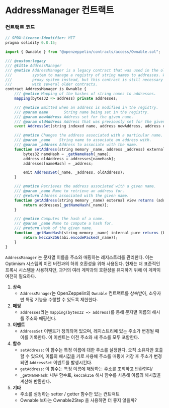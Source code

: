 # AddressManager 컨트랙트

### 컨트랙트 코드

```javascript
// SPDX-License-Identifier: MIT
pragma solidity 0.8.15;

import { Ownable } from "@openzeppelin/contracts/access/Ownable.sol";

/// @custom:legacy
/// @title AddressManager
/// @notice AddressManager is a legacy contract that was used in the old version of the Optimism
///         system to manage a registry of string names to addresses. We now use a more standard
///         proxy system instead, but this contract is still necessary for backwards compatibility
///         with several older contracts.
contract AddressManager is Ownable {
    /// @notice Mapping of the hashes of string names to addresses.
    mapping(bytes32 => address) private addresses;

    /// @notice Emitted when an address is modified in the registry.
    /// @param name       String name being set in the registry.
    /// @param newAddress Address set for the given name.
    /// @param oldAddress Address that was previously set for the given name.
    event AddressSet(string indexed name, address newAddress, address oldAddress);

    /// @notice Changes the address associated with a particular name.
    /// @param _name    String name to associate an address with.
    /// @param _address Address to associate with the name.
    function setAddress(string memory _name, address _address) external onlyOwner {
        bytes32 nameHash = _getNameHash(_name);
        address oldAddress = addresses[nameHash];
        addresses[nameHash] = _address;

        emit AddressSet(_name, _address, oldAddress);
    }

    /// @notice Retrieves the address associated with a given name.
    /// @param _name Name to retrieve an address for.
    /// @return Address associated with the given name.
    function getAddress(string memory _name) external view returns (address) {
        return addresses[_getNameHash(_name)];
    }

    /// @notice Computes the hash of a name.
    /// @param _name Name to compute a hash for.
    /// @return Hash of the given name.
    function _getNameHash(string memory _name) internal pure returns (bytes32) {
        return keccak256(abi.encodePacked(_name));
    }
}
```

`AddressManager` 는 문자열 이름을 주소와 매핑하는 레지스트리를 관리한다. 이는 Optimism 시스템의 이전 버전과의 하위 호환성을 위해 사용된다. 현재는 더 표준적인 프록시 시스템을 사용하지만, 과거의 여러 계약과의 호환성을 유지하기 위해 이 계약이 여전히 필요하다.

1. **상속**
    - `AddressManager`는 OpenZeppelin의 `Ownable` 컨트랙트를 상속받아, 소유자만 특정 기능을 수행할 수 있도록 제한한다.
2. **매핑** 
    - `addresses`라는 `mapping(bytes32 => address)`를 통해 문자열 이름의 해시를 주소와 매핑한다.
3. **이벤트**
    - `AddressSet` 이벤트가 정의되어 있으며, 레지스트리에 있는 주소가 변경될 때 이를 기록한다. 이 이벤트는 이전 주소와 새 주소를 모두 포함한다.
4. **함수**
    - `setAddress`: 이 함수는 특정 이름에 대한 주소를 설정한다. 오직 소유자만 호출할 수 있으며, 이름의 해시값을 키로 사용해 주소를 매핑에 저장 후 주소가 변경되면 `AddressSet` 이벤트를 발생시킨다.
    - `getAddress`: 이 함수는 특정 이름에 해당하는 주소를 조회하고 반환힌디/
    - `_getNameHash`: 내부 함수로, `keccak256` 해시 함수를 사용해 이름의 해시값을 계산해 반환한다.
5. **기타**
    - 주소를 설정하는 setter / getter 함수만 있는 컨트랙트
    - Ownable 보다는 Ownable2Step 을 사용하면 더 좋지 않을까?